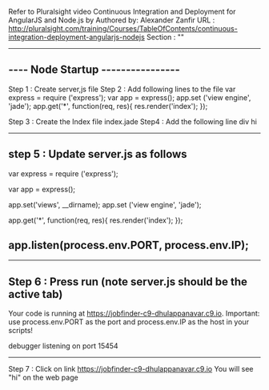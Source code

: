 Refer to Pluralsight video 
Continuous Integration and Deployment for AngularJS and Node.js by Authored by: Alexander Zanfir
URL : http://pluralsight.com/training/Courses/TableOfContents/continuous-integration-deployment-angularjs-nodejs
Section : "" 





-----------------------------------
---- Node Startup ----------------
----------------------------------
Step 1 : Create server,js file
Step 2 : Add following lines to the file
    var express = require ('express');
    var app = express();
    app.set ('view engine', 'jade');
    app.get('*', function(req, res){
       res.render('index'); 
    });

Step 3 : Create the Index file index.jade
Step4 : Add the following line 
    div hi
    
    
----------------------------------------------------
step 5 : Update server.js as follows
--------------------------------------------------
var express = require ('express');

var app = express();

app.set('views', __dirname);
app.set ('view engine', 'jade');

app.get('*', function(req, res){
   res.render('index'); 
});

app.listen(process.env.PORT, process.env.IP);
-------------------------------------------------------

-------------------------------------------------------------------
Step 6 : Press run (note server.js should be the active tab)
-------------------------------------------------------------------
Your code is running at https://jobfinder-c9-dhulappanavar.c9.io.
Important: use process.env.PORT as the port and process.env.IP as the host in your scripts!

debugger listening on port 15454

--------------------------------------------------


Step 7 : Click on link https://jobfinder-c9-dhulappanavar.c9.io
You will see "hi" on the web page
